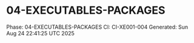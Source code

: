 # 04-EXECUTABLES-PACKAGES
Phase: 04-EXECUTABLES-PACKAGES
CI: CI-XE001-004
Generated: Sun Aug 24 22:41:25 UTC 2025
